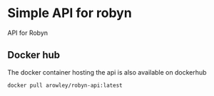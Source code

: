 # Simple API for robyn
API for Robyn

## Docker hub
The docker container hosting the api is also available on dockerhub
```
docker pull arowley/robyn-api:latest
```
